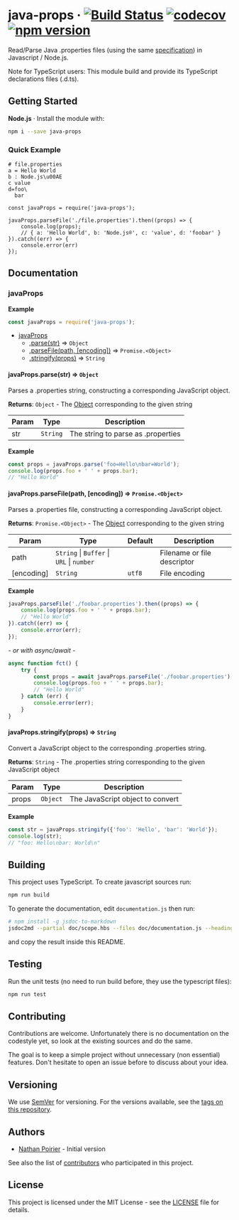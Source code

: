 # java-props &middot; [![Build Status](https://travis-ci.com/nathan818fr/node-java-props.svg?branch=master)](https://travis-ci.com/nathan818fr/node-java-props) [![codecov](https://codecov.io/gh/nathan818fr/node-java-props/branch/master/graph/badge.svg)](https://codecov.io/gh/nathan818fr/node-java-props) [![npm version](https://badge.fury.io/js/java-props.svg)](https://badge.fury.io/js/java-props)

Read/Parse Java .properties files (using the same [specification](https://docs.oracle.com/javase/10/docs/api/java/util/Properties.html#load%28java.io.Reader%29))
in Javascript / Node.js.

Note for TypeScript users:
This module build and provide its TypeScript declarations files (.d.ts).

## Getting Started

**Node.js** &middot; Install the module with:
```sh
npm i --save java-props
```

### Quick Example
```properties
# file.properties
a = Hello World
b : Node.js\u00AE
c value
d=foo\
  bar
```

```
const javaProps = require('java-props');

javaProps.parseFile('./file.properties').then((props) => {
    console.log(props);
    // { a: 'Hello World', b: 'Node.js®', c: 'value', d: 'foobar' }
}).catch((err) => {
    console.error(err)
});
```

## Documentation

<!-- jsdoc2md start -->
### javaProps
**Example**  
```js
const javaProps = require('java-props');
```

* [javaProps](#javaProps)
    * [.parse(str)](#javaProps.parse) ⇒ <code>Object</code>
    * [.parseFile(path, [encoding])](#javaProps.parseFile) ⇒ <code>Promise.&lt;Object&gt;</code>
    * [.stringify(props)](#javaProps.stringify) ⇒ <code>String</code>

<a name="javaProps.parse"></a>

#### javaProps.parse(str) ⇒ <code>Object</code>
Parses a .properties string, constructing a corresponding JavaScript object.

**Returns**: <code>Object</code> - The [Object](Object) corresponding to the given string  

| Param | Type | Description |
| --- | --- | --- |
| str | <code>String</code> | The string to parse as .properties |

**Example**  
```js
const props = javaProps.parse('foo=Hello\nbar=World');
console.log(props.foo + ' ' + props.bar);
// "Hello World"
```
<a name="javaProps.parseFile"></a>

#### javaProps.parseFile(path, [encoding]) ⇒ <code>Promise.&lt;Object&gt;</code>
Parses a .properties file, constructing a corresponding JavaScript object.

**Returns**: <code>Promise.&lt;Object&gt;</code> - The [Object](Object) corresponding to the given string  

| Param | Type | Default | Description |
| --- | --- | --- | --- |
| path | <code>String</code> \| <code>Buffer</code> \| <code>URL</code> \| <code>number</code> |  | Filename or file descriptor |
| [encoding] | <code>String</code> | <code>utf8</code> | File encoding |

**Example**  
```js
javaProps.parseFile('./foobar.properties').then((props) => {
    console.log(props.foo + ' ' + props.bar);
    // "Hello World"
}).catch((err) => {
    console.error(err);
});
```
*- or with async/await -*
```js
async function fct() {
    try {
        const props = await javaProps.parseFile('./foobar.properties');
        console.log(props.foo + ' ' + props.bar);
        // "Hello World"
    } catch (err) {
        console.error(err);
    }
}
```
<a name="javaProps.stringify"></a>

#### javaProps.stringify(props) ⇒ <code>String</code>
Convert a JavaScript object to the corresponding .properties string.

**Returns**: <code>String</code> - The .properties string corresponding to the given JavaScript object  

| Param | Type | Description |
| --- | --- | --- |
| props | <code>Object</code> | The JavaScript object to convert |

**Example**  
```js
const str = javaProps.stringify({'foo': 'Hello', 'bar': 'World'});
console.log(str);
// "foo: Hello\nbar: World\n"
```
<!-- jsdoc2md end -->

## Building

This project uses TypeScript. To create javascript sources run:
```sh
npm run build
```

To generate the documentation, edit `documentation.js` then run:
```sh
# npm install -g jsdoc-to-markdown
jsdoc2md --partial doc/scope.hbs --files doc/documentation.js --heading-depth 3 | xclip -selection c
```
and copy the result inside this README.

## Testing

Run the unit tests (no need to run build before, they use the typescript files):
```sh
npm run test
```

## Contributing

Contributions are welcome. Unfortunately there is no documentation on the
codestyle yet, so look at the existing sources and do the same.

The goal is to keep a simple project without unnecessary (non essential)
features.
Don't hesitate to open an issue before to discuss about your idea.

## Versioning

We use [SemVer](http://semver.org/) for versioning. For the versions available,
see the [tags on this repository](https://github.com/nathan818fr/node-java-props/tags).

## Authors

- [Nathan Poirier](https://github.com/nathan818fr) - Initial version

See also the list of [contributors](https://github.com/nathan818fr/node-java-props/contributors)
who participated in this project.

## License

This project is licensed under the MIT License - see the [LICENSE](./LICENSE)
file for details.
